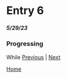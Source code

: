 # Entry 6
##### 5/29/23

### Progressing
While 
[Previous](entry05.md) | [Next](entry07.md)

[Home](../README.md)